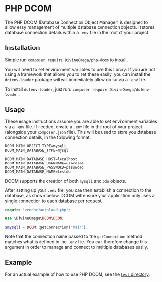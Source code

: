 # PHP DCOM

The PHP DCOM (Database Connection Object Manager) is designed to allow easy management of 
multiple database connection objects. It stores database connection details within a `.env`
file in the root of your project.

## Installation

Simple run `composer require DivineOmega/php-dcom` to install.

You will need to set environment variables to use this library. If you are not using a
framework that allows you to set these easily, you can install the `dotenv-loader` 
package will will immediately allow do so via a `.env` file.

To install `dotenv-loader`, just run: `composer require DivineOmega/dotenv-loader`.

## Usage

These usage instructions assume you are able to set environment variables via a `.env`
file. If needed, create a `.env` file in the root of your project (alongside your 
`composer.json` file). This will be used to store you database connection details,
in the following format.

```
DCOM_MAIN_OBJECT_TYPE=mysqli
DCOM_MAIN_DATABASE_TYPE=mysql

DCOM_MAIN_DATABASE_HOST=localhost
DCOM_MAIN_DATABASE_USERNAME=username
DCOM_MAIN_DATABASE_PASSWORD=password
DCOM_MAIN_DATABASE_NAME=testdb
```

DCOM supports the creation of both `mysqli` and `pdo` objects.

After setting up your `.env` file, you can then establish a connection to the 
database, as shown below. DCOM will ensure your application only uses a 
single connection to each database per request.

```php
require 'vendor/autoload.php';

use \DivineOmega\DCOM\DCOM;

$mysqli = DCOM::getConnection("main");
```

Note that the connection name passed to the `getConnection` method matches 
what is defined in the `.env` file. You can therefore change this argument in
order to manage and connect to multiple databases easily.

## Example

For an actual example of how to use PHP DCOM, see the [`test` directory](test/).
